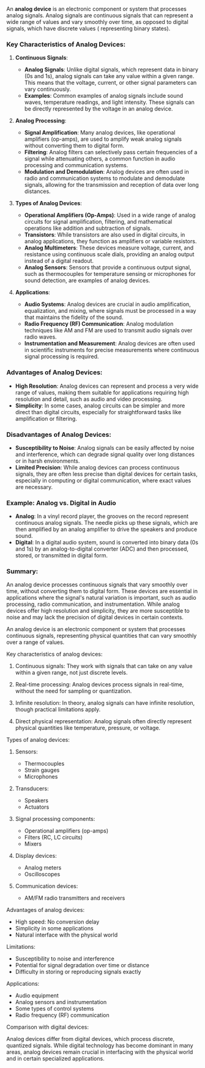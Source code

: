 An **analog device** is an electronic component or system that processes analog signals. Analog signals are continuous signals that can represent a wide range of values and vary smoothly over time, as opposed to digital signals, which have discrete values ( representing binary states).

### Key Characteristics of Analog Devices:

1. **Continuous Signals**:
   - **Analog Signals**: Unlike digital signals, which represent data in binary (0s and 1s), analog signals can take any value within a given range. This means that the voltage, current, or other signal parameters can vary continuously.
   - **Examples**: Common examples of analog signals include sound waves, temperature readings, and light intensity. These signals can be directly represented by the voltage in an analog device.

2. **Analog Processing**:
   - **Signal Amplification**: Many analog devices, like operational amplifiers (op-amps), are used to amplify weak analog signals without converting them to digital form.
   - **Filtering**: Analog filters can selectively pass certain frequencies of a signal while attenuating others, a common function in audio processing and communication systems.
   - **Modulation and Demodulation**: Analog devices are often used in radio and communication systems to modulate and demodulate signals, allowing for the transmission and reception of data over long distances.

3. **Types of Analog Devices**:
   - **Operational Amplifiers (Op-Amps)**: Used in a wide range of analog circuits for signal amplification, filtering, and mathematical operations like addition and subtraction of signals.
   - **Transistors**: While transistors are also used in digital circuits, in analog applications, they function as amplifiers or variable resistors.
   - **Analog Multimeters**: These devices measure voltage, current, and resistance using continuous scale dials, providing an analog output instead of a digital readout.
   - **Analog Sensors**: Sensors that provide a continuous output signal, such as thermocouples for temperature sensing or microphones for sound detection, are examples of analog devices.

4. **Applications**:
   - **Audio Systems**: Analog devices are crucial in audio amplification, equalization, and mixing, where signals must be processed in a way that maintains the fidelity of the sound.
   - **Radio Frequency (RF) Communication**: Analog modulation techniques like AM and FM are used to transmit audio signals over radio waves.
   - **Instrumentation and Measurement**: Analog devices are often used in scientific instruments for precise measurements where continuous signal processing is required.

### Advantages of Analog Devices:
- **High Resolution**: Analog devices can represent and process a very wide range of values, making them suitable for applications requiring high resolution and detail, such as audio and video processing.
- **Simplicity**: In some cases, analog circuits can be simpler and more direct than digital circuits, especially for straightforward tasks like amplification or filtering.

### Disadvantages of Analog Devices:
- **Susceptibility to Noise**: Analog signals can be easily affected by noise and interference, which can degrade signal quality over long distances or in harsh environments.
- **Limited Precision**: While analog devices can process continuous signals, they are often less precise than digital devices for certain tasks, especially in computing or digital communication, where exact values are necessary.

### Example: Analog vs. Digital in Audio
- **Analog**: In a vinyl record player, the grooves on the record represent continuous analog signals. The needle picks up these signals, which are then amplified by an analog amplifier to drive the speakers and produce sound.
- **Digital**: In a digital audio system, sound is converted into binary data (0s and 1s) by an analog-to-digital converter (ADC) and then processed, stored, or transmitted in digital form.

### Summary:
An analog device processes continuous signals that vary smoothly over time, without converting them to digital form. These devices are essential in applications where the signal's natural variation is important, such as audio processing, radio communication, and instrumentation. While analog devices offer high resolution and simplicity, they are more susceptible to noise and may lack the precision of digital devices in certain contexts.

An analog device is an electronic component or system that processes continuous signals, representing physical quantities that can vary smoothly over a range of values.

Key characteristics of analog devices:

1. Continuous signals: They work with signals that can take on any value within a given range, not just discrete levels.

2. Real-time processing: Analog devices  process signals in real-time, without the need for sampling or quantization.

3. Infinite resolution: In theory, analog signals can have infinite resolution, though practical limitations apply.

4. Direct physical representation: Analog signals often directly represent physical quantities like temperature, pressure, or voltage.

Types of analog devices:

1. Sensors:
   - Thermocouples
   - Strain gauges
   - Microphones

2. Transducers:
   - Speakers
   - Actuators

3. Signal processing components:
   - Operational amplifiers (op-amps)
   - Filters (RC, LC circuits)
   - Mixers

4. Display devices:
   - Analog meters
   - Oscilloscopes

5. Communication devices:
   - AM/FM radio transmitters and receivers

Advantages of analog devices:

- High speed: No conversion delay
- Simplicity in some applications
- Natural interface with the physical world

Limitations:

- Susceptibility to noise and interference
- Potential for signal degradation over time or distance
- Difficulty in storing or reproducing signals exactly

Applications:

- Audio equipment
- Analog sensors and instrumentation
- Some types of control systems
- Radio frequency (RF) communication

Comparison with digital devices:

Analog devices differ from digital devices, which process discrete, quantized signals. While digital technology has become dominant in many areas, analog devices remain crucial in interfacing with the physical world and in certain specialized applications.

